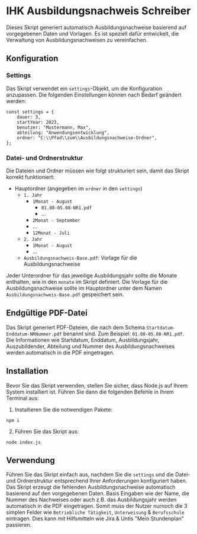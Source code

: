 # IHK Ausbildungsnachweis Schreiber

Dieses Skript generiert automatisch Ausbildungsnachweise basierend auf vorgegebenen Daten und Vorlagen. Es ist speziell dafür entwickelt, die Verwaltung von Ausbildungsnachweisen zu vereinfachen.

## Konfiguration

### Settings

Das Skript verwendet ein `settings`-Objekt, um die Konfiguration anzupassen. Die folgenden Einstellungen können nach Bedarf geändert werden:

```
const settings = {
    dauer: 3,
    startYear: 2023,
    benutzer: "Mustermann, Max",
    abteilung: "Anwendungsentwicklung",
    ordner: "C:\\Pfad\\zum\\Ausbildungsnachweise-Ordner",
};
```

### Datei- und Ordnerstruktur

Die Dateien und Ordner müssen wie folgt strukturiert sein, damit das Skript korrekt funktioniert:

- Hauptordner (angegeben im `ordner` in den `settings`)
    - `1. Jahr`
        - `1Monat - August`
            - `01.08-05.08-NR1.pdf`
            - ...
        - `2Monat - September`
        - ...
        - `12Monat - Juli`
    - `2. Jahr`
        - `1Monat - August`
        - ...
    - `Ausbildungsnachweis-Base.pdf`: Vorlage für die Ausbildungsnachweise

Jeder Unterordner für das jeweilige Ausbildungsjahr sollte die Monate enthalten, wie in den `monate` im Skript definiert. Die Vorlage für die Ausbildungsnachweise sollte im Hauptordner unter dem Namen `Ausbildungsnachweis-Base.pdf` gespeichert sein.

## Endgültige PDF-Datei

Das Skript generiert PDF-Dateien, die nach dem Schema `Startdatum-Enddatum-NRNummer.pdf` benannt sind. Zum Beispiel: `01.08-05.08-NR1.pdf`. Die Informationen wie Startdatum, Enddatum, Ausbildungsjahr, Auszubildender, Abteilung und Nummer des Ausbildungsnachweises werden automatisch in die PDF eingetragen.

## Installation

Bevor Sie das Skript verwenden, stellen Sie sicher, dass Node.js auf Ihrem System installiert ist. Führen Sie dann die folgenden Befehle in Ihrem Terminal aus:

1. Installieren Sie die notwendigen Pakete:
```
npm i 
```

2. Führen Sie das Skript aus:
```
node index.js
```

## Verwendung

Führen Sie das Skript einfach aus, nachdem Sie die `settings` und die Datei- und Ordnerstruktur entsprechend Ihrer Anforderungen konfiguriert haben. Das Skript erzeugt die fehlenden Ausbildungsnachweise automatisch basierend auf den vorgegebenen Daten.
Basis Eingaben wie der Name, die Nummer des Nachweises oder auch z.B. das Ausbildungsjahr werden automatisch in die PDF eingetragen. Somit muss der Nutzer nurnoch die 3 simplen Felder wie `Betriebliche Tätigkeit`, `Unterweisung` & `Berufsschule` eintragen.
Dies kann mit Hilfsmitteln wie Jira & Untis "Mein Stundenplan" passieren.
